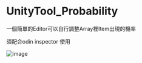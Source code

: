 # UnityTool_Probability
一個簡單的Editor可以自行調整Array裡Item出現的機率

須配合odin inspector 使用

![image](https://github.com/zxc30314/UnityTool_Probability/blob/master/%E7%AF%84%E4%BE%8B.gif)
